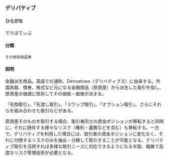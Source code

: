 <div style="display:none;">

## [あ行](securities-terms?id=あ行)
## [か行](securities-terms?id=か行)
## [さ行](securities-terms?id=さ行)
## [た行](securities-terms?id=た行)

</div>

### デリバティブ

#### ひらがな

でりばてぃぶ

#### 分類

`その他有価証券`

#### 説明

金融派生商品。英語での通称、Derivatives（デリバティブズ）に由来する。外国為替、債券、株式など元になる金融商品（原資産）から派生した取引を指し、原資産の価値に依存してその価格・価値が決まる。
 
「先物取引」、「先渡し取引」、「スワップ取引」、「オプション取引」、さらにそれらを組み合わせた取引などがある。
 
原資産そのものを取引する場合、取引者同士の資金ポジションが移転すると同時に、それに随伴する様々なリスク（権利・義務などを含む）も移転する。一方で、デリバティブを利用した場合には、取引者の資金ポジションに変化なく、それに付随するリスクのみを抽出・分解して取引することが可能となる。デリバティブ取引を活用すれば多様な取引ニーズに対応できるようになる半面、複雑で高度なリスク管理技術が必要となる。

<div style="display:none;">

## [な行](securities-terms?id=な行)
## [は行](securities-terms?id=は行)
## [ま行](securities-terms?id=ま行)
## [や行](securities-terms?id=や行)
## [ら行](securities-terms?id=ら行)
## [わ行](securities-terms?id=わ行)
## [英数字・記号](securities-terms?id=英数字・記号)

</div>


